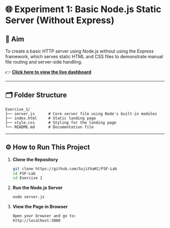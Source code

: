 # 🌐 Experiment 1: Basic Node.js Static Server (Without Express)

## 📌 Aim
To create a basic HTTP server using Node.js without using the Express framework, which serves static HTML and CSS files to demonstrate manual file routing and server-side handling.

👉 **[Click here to view the live dashboard](https://sujithakc.github.io/FSF-Lab/Exercise%201/)**

---

## 🗂️ Folder Structure
```
Exercise_1/
├── server.js      # Core server file using Node's built-in modules
├── index.html     # Static landing page
├── style.css      # Styling for the landing page
└── README.md      # Documentation file
```
---

## ⚙️ How to Run This Project

1. **Clone the Repository**
   ```bash
   git clone https://github.com/SujithaKC/FSF-Lab
   cd FSF-Lab
   cd Exercise 1
2. **Run the Node.js Server**
    ```bash
   node server.js

3. **View the Page in Browser**
    ```bash
    Open your browser and go to:
    http://localhost:3000
